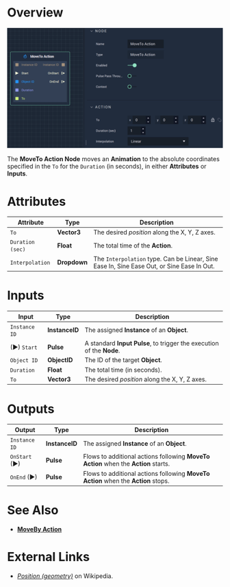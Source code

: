 # Overview

![The MoveTo Action Node.](../../.gitbook/assets/movetoaction.png)

The **MoveTo Action Node** moves an **Animation** to the absolute coordinates specified in the `To` for the `Duration` (in seconds), in either **Attributes** or **Inputs**. 

# Attributes

|Attribute|Type|Description|
|---|---|---|
|`To`|**Vector3**|The desired *position* along the X, Y, Z axes.|
|`Duration (sec)`|**Float**|The total time of the **Action**.|
|`Interpolation`|**Dropdown**|The `Interpolation` type. Can be Linear, Sine Ease In, Sine Ease Out, or Sine Ease In Out.|

# Inputs

|Input|Type|Description|
|---|---|---|
|`Instance ID`| **InstanceID** | The assigned **Instance** of an **Object**.|
|(►) `Start`|**Pulse**|A standard **Input Pulse**, to trigger the execution of the **Node**.|
|`Object ID`|**ObjectID**|The ID of the target **Object**.|
|`Duration`|**Float**|The total time (in seconds).|
|`To`|**Vector3**|The desired *position* along the X, Y, Z axes.|

# Outputs

|Output|Type|Description|
|---|---|---|
|`Instance ID`|**InstanceID**|The assigned **Instance** of an **Object**.|
|`OnStart` (►)|**Pulse**|Flows to additional actions following **MoveTo Action** when the **Action** starts.|
|`OnEnd` (►)|**Pulse**|Flows to additional actions following **MoveTo Action** when the **Action** stops.|

# See Also

* [**MoveBy Action**](movebyaction.md)

# External Links

* [_Position \(geometry\)_](https://en.wikipedia.org/wiki/Position_%28geometry%29) on Wikipedia.